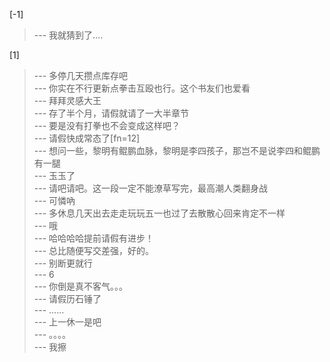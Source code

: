 
[-1] 
>--- 我就猜到了….<br>

[1] 
>--- 多停几天攒点库存吧<br>
>--- 你实在不行更新点拳击互殴也行。这个书友们也爱看<br>
>--- 拜拜灵感大王<br>
>--- 存了半个月，请假就请了一大半章节<br>
>--- 要是没有打拳也不会变成这样吧？<br>
>--- 请假快成常态了[fn=12]<br>
>--- 想问一些，黎明有鲲鹏血脉，黎明是李四孩子，那岂不是说李四和鲲鹏有一腿<br>
>--- 玉玉了<br>
>--- 请吧请吧。这一段一定不能潦草写完，最高潮人类翻身战<br>
>--- 可憐吶<br>
>--- 多休息几天出去走走玩玩五一也过了去散散心回来肯定不一样<br>
>--- 哦<br>
>--- 哈哈哈哈提前请假有进步！<br>
>--- 总比随便写交差强，好的。<br>
>--- 别断更就行<br>
>--- 6<br>
>--- 你倒是真不客气。。。<br>
>--- 请假历石锤了<br>
>--- ……<br>
>--- 上一休一是吧<br>
>--- 。。。。<br>
>--- 我擦<br>
